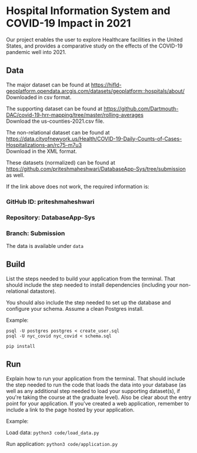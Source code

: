 # Hospital Information System and COVID-19 Impact in 2021

Our project enables the user to explore Healthcare facilities in the United States, and provides a comparative study on the effects of the COVID-19 pandemic well into 2021. 

## Data

The major dataset can be found at https://hifld-geoplatform.opendata.arcgis.com/datasets/geoplatform::hospitals/about/    
Downloaded in csv format.

The supporting dataset can be found at https://github.com/Dartmouth-DAC/covid-19-hrr-mapping/tree/master/rolling-averages   
Download the us-counties-2021.csv file. 

The non-relational dataset can be found at https://data.cityofnewyork.us/Health/COVID-19-Daily-Counts-of-Cases-Hospitalizations-an/rc75-m7u3   
Download in the XML format.

These datasets (normalized) can be found at https://github.com/priteshmaheshwari/DatabaseApp-Sys/tree/submission as well.

If the link above does not work, the required information is:

### GitHub ID: priteshmaheshwari     
### Repository: DatabaseApp-Sys     
### Branch: Submission     
The data is available under ``` data ```

## Build

List the steps needed to build your application from the terminal. That should include the step needed to install dependencies (including your non-relational datastore).

You should also include the step needed to set up the database and configure your schema. Assume a clean Postgres install.

Example:

```
psql -U postgres postgres < create_user.sql
psql -U nyc_covid nyc_covid < schema.sql

pip install
```

## Run

Explain how to run your application from the terminal. That should include the step needed to run the code that loads the data into your database (as well as any additional step needed to load your supporting dataset(s), if you're taking the course at the graduate level). Also be clear about the entry point for your application. If you've created a web application, remember to include a link to the page hosted by your application.

Example:

Load data: `python3 code/load_data.py`

Run application: `python3 code/application.py`